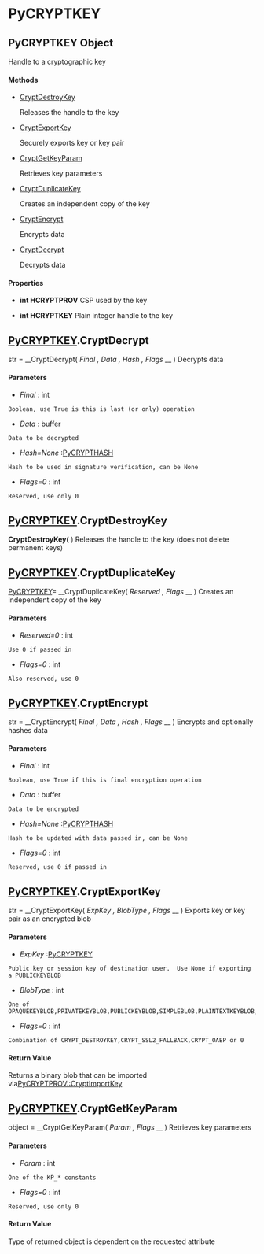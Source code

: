 # PyCRYPTKEY

## PyCRYPTKEY Object

Handle to a cryptographic key

#### Methods


  - [CryptDestroyKey](PyCRYPTKEY.md#pycryptkeycryptdestroykey)

    Releases the handle to the key&nbsp;

  - [CryptExportKey](PyCRYPTKEY.md#pycryptkeycryptexportkey)

    Securely exports key or key pair&nbsp;

  - [CryptGetKeyParam](PyCRYPTKEY.md#pycryptkeycryptgetkeyparam)

    Retrieves key parameters&nbsp;

  - [CryptDuplicateKey](PyCRYPTKEY.md#pycryptkeycryptduplicatekey)

    Creates an independent copy of the key&nbsp;

  - [CryptEncrypt](PyCRYPTKEY.md#pycryptkeycryptencrypt)

    Encrypts data&nbsp;

  - [CryptDecrypt](PyCRYPTKEY.md#pycryptkeycryptdecrypt)

    Decrypts data&nbsp;

#### Properties

  -  __int HCRYPTPROV__ 
    CSP used by the key

  -  __int HCRYPTKEY__ 
    Plain integer handle to the key

## [PyCRYPTKEY](#pycryptkey).CryptDecrypt

str = __CryptDecrypt( *Final*  *, Data*  *, Hash*  *, Flags* __ )
Decrypts data

#### Parameters


  -  *Final* : int

    Boolean, use True is this is last (or only) operation

  -  *Data* : buffer

    Data to be decrypted

  -  *Hash=None* :[PyCRYPTHASH](#pycrypthash)

    Hash to be used in signature verification, can be None

  -  *Flags=0* : int

    Reserved, use only 0

## [PyCRYPTKEY](#pycryptkey).CryptDestroyKey

 __CryptDestroyKey(__ )
Releases the handle to the key (does not delete permanent keys)

## [PyCRYPTKEY](#pycryptkey).CryptDuplicateKey

[PyCRYPTKEY](#pycryptkey)= __CryptDuplicateKey( *Reserved*  *, Flags* __ )
Creates an independent copy of the key

#### Parameters


  -  *Reserved=0* : int

    Use 0 if passed in

  -  *Flags=0* : int

    Also reserved, use 0

## [PyCRYPTKEY](#pycryptkey).CryptEncrypt

str = __CryptEncrypt( *Final*  *, Data*  *, Hash*  *, Flags* __ )
Encrypts and optionally hashes data

#### Parameters


  -  *Final* : int

    Boolean, use True if this is final encryption operation

  -  *Data* : buffer

    Data to be encrypted

  -  *Hash=None* :[PyCRYPTHASH](#pycrypthash)

    Hash to be updated with data passed in, can be None

  -  *Flags=0* : int

    Reserved, use 0 if passed in

## [PyCRYPTKEY](#pycryptkey).CryptExportKey

str = __CryptExportKey( *ExpKey*  *, BlobType*  *, Flags* __ )
Exports key or key pair as an encrypted blob

#### Parameters


  -  *ExpKey* :[PyCRYPTKEY](#pycryptkey)

    Public key or session key of destination user.  Use None if exporting a PUBLICKEYBLOB

  -  *BlobType* : int

    One of OPAQUEKEYBLOB,PRIVATEKEYBLOB,PUBLICKEYBLOB,SIMPLEBLOB,PLAINTEXTKEYBLOB,SYMMETRICWRAPKEYBLOB

  -  *Flags=0* : int

    Combination of CRYPT_DESTROYKEY,CRYPT_SSL2_FALLBACK,CRYPT_OAEP or 0

#### Return Value
Returns a binary blob that can be imported via[PyCRYPTPROV::CryptImportKey](PyCRYPTPROV.md#pycryptprovcryptimportkey)

## [PyCRYPTKEY](#pycryptkey).CryptGetKeyParam

object = __CryptGetKeyParam( *Param*  *, Flags* __ )
Retrieves key parameters

#### Parameters


  -  *Param* : int

    One of the KP_* constants

  -  *Flags=0* : int

    Reserved, use only 0

#### Return Value
Type of returned object is dependent on the requested attribute